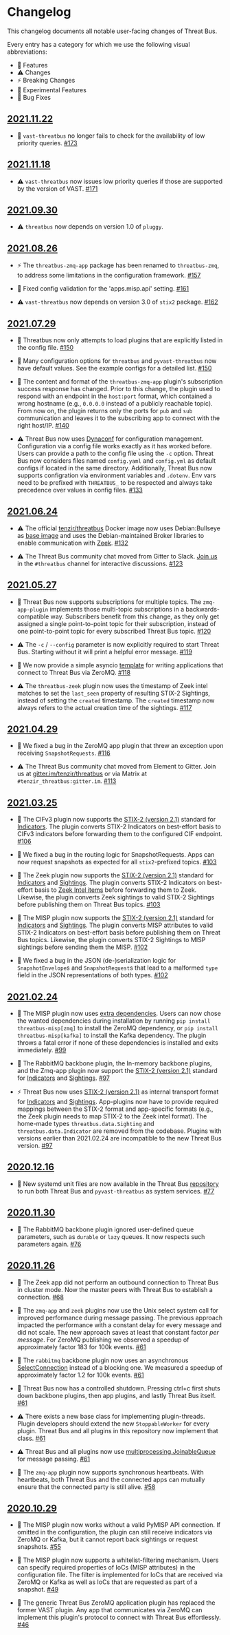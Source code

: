 # Changelog

This changelog documents all notable user-facing changes of Threat Bus.

Every entry has a category for which we use the following visual abbreviations:

- 🎁 Features
- ⚠️ Changes
- ⚡️ Breaking Changes
- 🧬 Experimental Features
- 🐞 Bug Fixes

## [2021.11.22]

- 🐞 `vast-threatbus` no longer fails to check for the availability of low
  priority queries.
  [#173](https://github.com/tenzir/threatbus/pull/173)

## [2021.11.18]

- ⚠️ `vast-threatbus` now issues low priority queries if those are supported by
  the version of VAST.
  [#171](https://github.com/tenzir/threatbus/pull/171)

## [2021.09.30]

- ⚠️  `threatbus` now depends on version 1.0 of `pluggy`.

## [2021.08.26]

- ⚡️ The `threatbus-zmq-app` package has been renamed to `threatbus-zmq`, to
  address some limitations in the configuration framework.
  [#157](https://github.com/tenzir/threatbus/pull/157)

- 🐞 Fixed config validation for the 'apps.misp.api' setting.
  [#161](https://github.com/tenzir/threatbus/pull/161)

- ⚠️ `vast-threatbus` now depends on version 3.0 of `stix2` package.
  [#162](https://github.com/tenzir/threatbus/pull/162)

## [2021.07.29]

- 🐞 Threatbus now only attempts to load plugins that are explicitly
  listed in the config file.
  [#150](https://github.com/tenzir/threatbus/pull/140)

- 🎁 Many configuration options for `threatbus` and `pyvast-threatbus` now have
  default values. See the example configs for a detailed list.
  [#150](https://github.com/tenzir/threatbus/pull/140)

- 🐞 The content and format of the `threatbus-zmq-app` plugin's subscription
  success response has changed. Prior to this change, the plugin used to respond
  with an endpoint in the `host:port` format, which contained a wrong hostname
  (e.g., `0.0.0.0` instead of a publicly reachable topic).
  From now on, the plugin returns only the ports for `pub` and `sub`
  communication and leaves it to the subscribing app to connect with the right
  host/IP.
  [#140](https://github.com/tenzir/threatbus/pull/140)

- ⚠️ Threat Bus now uses [Dynaconf](https://github.com/rochacbruno/dynaconf) for
  configuration management. Configuration via a config file works exactly as it
  has worked before. Users can provide a path to the config file using the `-c`
  option. Threat Bus now considers files named `config.yaml` and `config.yml` as
  default configs if located in the same directory. Additionally, Threat Bus now
  supports configration via environment variables and `.dotenv`. Env vars need
  to be prefixed with `THREATBUS_` to be respected and always take precedence
  over values in config files.
  [#133](https://github.com/tenzir/threatbus/pull/133)

## [2021.06.24]

- ⚠️ The official [tenzir/threatbus](https://hub.docker.com/r/tenzir/threatbus)
  Docker image now uses Debian:Bullseye as
  [base image](https://hub.docker.com/_/debian) and uses the Debian-maintained
  Broker libraries to enable communication with [Zeek](https://zeek.org/).
  [#132](https://github.com/tenzir/threatbus/pull/132)

- ⚠️  The Threat Bus community chat moved from Gitter to Slack. 
  [Join us](http://slack.tenzir.com) in the `#threatbus` channel for
  interactive discussions.
  [#123](https://github.com/tenzir/threatbus/pull/123)

## [2021.05.27]

- 🎁 Threat Bus now supports subscriptions for multiple topics. The
  `zmq-app-plugin` implements those multi-topic subscriptions in a
  backwards-compatible way. Subscribers benefit from this change, as they only
  get assigned a single point-to-point topic for their subscription, instead of
  one point-to-point topic for every subscribed Threat Bus topic.
  [#120](https://github.com/tenzir/threatbus/pull/120)

- ⚠️ The `-c` / `--config` parameter is now explicitly required to start
  Threat Bus. Starting without it will print a helpful error message.
  [#119](https://github.com/tenzir/threatbus/pull/119)

- 🎁 We now provide a simple asyncio
  [template](https://github.com/tenzir/threatbus/tree/master/apps/zmq-app-template)
  for writing applications that connect to Threat Bus via ZeroMQ.
  [#118](https://github.com/tenzir/threatbus/pull/118)

- ⚠️ The `threatbus-zeek` plugin now uses the timestamp of Zeek intel matches to
  set the `last_seen` property of resulting STIX-2 Sightings, instead of setting
  the `created` timestamp. The `created` timestamp now always refers to the
  actual creation time of the sightings.
  [#117](https://github.com/tenzir/threatbus/pull/117)


## [2021.04.29]

- 🐞 We fixed a bug in the ZeroMQ app plugin that threw an exception upon
  receiving `SnapshotRequests`.
  [#116](https://github.com/tenzir/threatbus/pull/116)

- ⚠️ The Threat Bus community chat moved from Element to Gitter. Join us at
  [gitter.im/tenzir/threatbus](https://gitter.im/tenzir/threatbus) or via
  Matrix at `#tenzir_threatbus:gitter.im`.
  [#113](https://github.com/tenzir/threatbus/pull/113)

## [2021.03.25]

- 🎁 The CIFv3 plugin now supports the
  [STIX-2 (version 2.1)](https://docs.oasis-open.org/cti/stix/v2.1/stix-v2.1.html)
  standard for
  [Indicators](https://docs.oasis-open.org/cti/stix/v2.1/cs02/stix-v2.1-cs02.html#_muftrcpnf89v).
  The plugin converts STIX-2 Indicators on best-effort basis to CIFv3
  indicators before forwarding them to the configured CIF endpoint.
  [#106](https://github.com/tenzir/threatbus/pull/106)

- 🐞 We fixed a bug in the routing logic for SnapshotRequests. Apps can now
  request snapshots as expected for all `stix2`-prefixed topics.
  [#103](https://github.com/tenzir/threatbus/pull/103)

- 🎁 The Zeek plugin now supports the
  [STIX-2 (version 2.1)](https://docs.oasis-open.org/cti/stix/v2.1/stix-v2.1.html)
  standard for
  [Indicators](https://docs.oasis-open.org/cti/stix/v2.1/cs02/stix-v2.1-cs02.html#_muftrcpnf89v)
  and [Sightings](https://docs.oasis-open.org/cti/stix/v2.1/cs02/stix-v2.1-cs02.html#_a795guqsap3r).
  The plugin converts STIX-2 Indicators on best-effort basis to
  [Zeek Intel items](https://docs.zeek.org/en/current/scripts/base/frameworks/intel/main.zeek.html#type-Intel::Type)
  before forwarding them to Zeek. Likewise, the plugin converts Zeek sightings
  to valid STIX-2 Sightings before publishing them on Threat Bus topics.
  [#103](https://github.com/tenzir/threatbus/pull/103)

- 🎁 The MISP plugin now supports the
  [STIX-2 (version 2.1)](https://docs.oasis-open.org/cti/stix/v2.1/stix-v2.1.html)
  standard for
  [Indicators](https://docs.oasis-open.org/cti/stix/v2.1/cs02/stix-v2.1-cs02.html#_muftrcpnf89v)
  and [Sightings](https://docs.oasis-open.org/cti/stix/v2.1/cs02/stix-v2.1-cs02.html#_a795guqsap3r).
  The plugin converts MISP attributes to valid STIX-2 Indicators on best-effort
  basis before publishing them on Threat Bus topics. Likewise, the plugin
  converts STIX-2 Sightings to MISP sightings before sending them the MISP.
  [#102](https://github.com/tenzir/threatbus/pull/102)

- 🐞 We fixed a bug in the JSON (de-)serialization logic for `SnapshotEnvelope`s
  and `SnapshotRequest`s that lead to a malformed `type` field in the JSON
  representations of both types.
  [#102](https://github.com/tenzir/threatbus/pull/102)


## [2021.02.24]

- 🎁 The MISP plugin now uses
  [extra dependencies](https://www.python.org/dev/peps/pep-0508/#extras).
  Users can now chose the wanted dependencies during installation by running
  `pip install threatbus-misp[zmq]` to install the ZeroMQ dependency, or
  `pip install threatbus-misp[kafka]` to install the Kafka dependency. The
  plugin throws a fatal error if none of these dependencies is installed and
  exits immediately.
  [#99](https://github.com/tenzir/threatbus/pull/99)

- 🎁 The RabbitMQ backbone plugin, the In-memory backbone plugins, and the
  Zmq-app plugin now support the
  [STIX-2 (version 2.1)](https://docs.oasis-open.org/cti/stix/v2.1/stix-v2.1.html)
  standard for
  [Indicators](https://docs.oasis-open.org/cti/stix/v2.1/cs02/stix-v2.1-cs02.html#_muftrcpnf89v)
  and [Sightings](https://docs.oasis-open.org/cti/stix/v2.1/cs02/stix-v2.1-cs02.html#_a795guqsap3r).
  [#97](https://github.com/tenzir/threatbus/pull/97)

- ⚡️ Threat Bus now uses
  [STIX-2 (version 2.1)](https://docs.oasis-open.org/cti/stix/v2.1/stix-v2.1.html)
  as internal transport format for
  [Indicators](https://docs.oasis-open.org/cti/stix/v2.1/cs02/stix-v2.1-cs02.html#_muftrcpnf89v)
  and [Sightings](https://docs.oasis-open.org/cti/stix/v2.1/cs02/stix-v2.1-cs02.html#_a795guqsap3r).
  App-plugins now have to provide required mappings between the STIX-2 format
  and app-specific formats (e.g., the Zeek plugin needs to map STIX-2 to the
  Zeek intel format). The home-made types `threatbus.data.Sighting` and
  `threatbus.data.Indicator` are removed from the codebase.
  Plugins with versions earlier than 2021.02.24 are incompatible to the new
  Threat Bus version.
  [#97](https://github.com/tenzir/threatbus/pull/97)

## [2020.12.16]

- 🎁 New systemd unit files are now available in the Threat Bus
  [repository](https://github.com/tenzir/threatbus/tree/master/threatbus)
  to run both Threat Bus and `pyvast-threatbus` as system services.
  [#77](https://github.com/tenzir/threatbus/pull/77)

## [2020.11.30]

- 🐞 The RabbitMQ backbone plugin ignored user-defined queue parameters, such as
  `durable` or `lazy` queues. It now respects such parameters again.
  [#76](https://github.com/tenzir/threatbus/pull/76)

## [2020.11.26]

- 🐞 The Zeek app did not perform an outbound connection to Threat Bus in
  cluster mode. Now the master peers with Threat Bus to establish a connection.
  [#68](https://github.com/tenzir/threatbus/pull/68)

- 🎁 The `zmq-app` and `zeek` plugins now use the Unix select system call for
  improved performance during message passing. The previous approach impacted
  the performance with a constant delay for every message and did not scale.
  The new approach saves at least that constant factor *per message*. For ZeroMQ
  publishing we observed a speedup of approximately factor 183 for 100k events.
  [#61](https://github.com/tenzir/threatbus/pull/61)

- 🎁 The `rabbitmq` backbone plugin now uses an asynchronous
  [SelectConnection](https://pika.readthedocs.io/en/stable/modules/adapters/select.html)
  instead of a blocking one. We measured a speedup of approximately factor 1.2
  for 100k events.
  [#61](https://github.com/tenzir/threatbus/pull/61)

- 🎁 Threat Bus now has a controlled shutdown. Pressing ctrl+c first shuts down
  backbone plugins, then app plugins, and lastly Threat Bus itself.
  [#61](https://github.com/tenzir/threatbus/pull/61)

- ⚠️ There exists a new base class for implementing plugin-threads. Plugin
  developers should extend the new `StoppableWorker` for every plugin. Threat
  Bus and all plugins in this repository now implement that class.
  [#61](https://github.com/tenzir/threatbus/pull/61)

- ⚠️ Threat Bus and all plugins now use
  [multiprocessing.JoinableQueue](https://docs.python.org/3.8/library/multiprocessing.html#multiprocessing.JoinableQueue)
  for message passing.
  [#61](https://github.com/tenzir/threatbus/pull/61)

- 🎁 The `zmq-app` plugin now supports synchronous heartbeats. With heartbeats,
  both Threat Bus and the connected apps can mutually ensure that the connected
  party is still alive.
  [#58](https://github.com/tenzir/threatbus/pull/58)

## [2020.10.29]

- 🎁 The MISP plugin now works without a valid PyMISP API connection. If omitted
  in the configuration, the plugin can still receive indicators via ZeroMQ or
  Kafka, but it cannot report back sightings or request snapshots.
  [#55](https://github.com/tenzir/threatbus/pull/55)

- 🎁 The MISP plugin now supports a whitelist-filtering mechanism. Users can
  specify required properties of IoCs (MISP attributes) in the configuration
  file. The filter is implemented for IoCs that are received via ZeroMQ or Kafka
  as well as IoCs that are requested as part of a snapshot.
  [#49](https://github.com/tenzir/threatbus/pull/49)

- 🎁 The generic Threat Bus ZeroMQ application plugin has replaced the former
  VAST plugin. Any app that communicates via ZeroMQ can implement this plugin's
  protocol to connect with Threat Bus effortlessly.
  [#46](https://github.com/tenzir/threatbus/pull/46)


[2020.10.29]: https://github.com/tenzir/threatbus/releases/tag/2020.10.29
[2020.11.26]: https://github.com/tenzir/threatbus/releases/tag/2020.11.26
[2020.11.30]: https://github.com/tenzir/threatbus/releases/tag/2020.11.30
[2020.12.16]: https://github.com/tenzir/threatbus/releases/tag/2020.12.16
[2021.02.24]: https://github.com/tenzir/threatbus/releases/tag/2021.02.24
[2021.03.25]: https://github.com/tenzir/threatbus/releases/tag/2021.03.25
[2021.04.29]: https://github.com/tenzir/threatbus/releases/tag/2021.04.29
[2021.05.27]: https://github.com/tenzir/threatbus/releases/tag/2021.05.27
[2021.06.24]: https://github.com/tenzir/threatbus/releases/tag/2021.06.24
[2021.07.29]: https://github.com/tenzir/threatbus/releases/tag/2021.07.29
[2021.08.26]: https://github.com/tenzir/threatbus/releases/tag/2021.08.26
[2021.09.30]: https://github.com/tenzir/threatbus/releases/tag/2021.09.30
[2021.11.18]: https://github.com/tenzir/threatbus/releases/tag/2021.11.18
[2021.11.22]: https://github.com/tenzir/threatbus/releases/tag/2021.11.22
